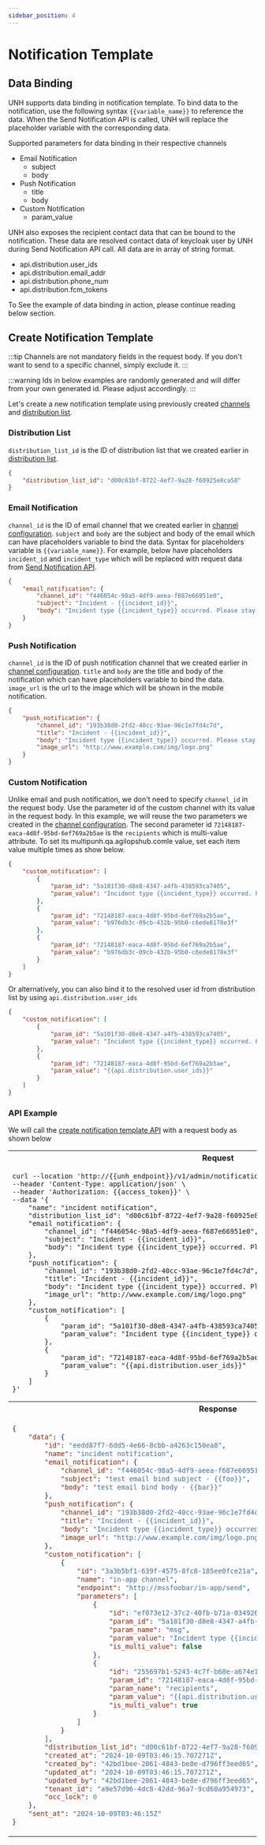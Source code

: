 ```yaml
---
sidebar_position: 4
---
```


# Notification Template

## Data Binding

UNH supports data binding in notification template. To bind data to the notification, use the following syntax
`{{variable_name}}` to reference the data. When the Send Notification API is called, UNH will replace the
placeholder variable with the corresponding data.

Supported parameters for data binding in their respective channels

- Email Notification
  - subject
  - body 
- Push Notification
  - title
  - body
- Custom Notification
  - param_value

UNH also exposes the recipient contact data that can be bound to the notification. These data are resolved contact 
data of keycloak user by UNH during Send Notification API call. All data are in array of string format.
- api.distribution.user_ids
- api.distribution.email_addr
- api.distribution.phone_num
- api.distribution.fcm_tokens

To See the example of data binding in action, please continue reading below section.

## Create Notification Template

:::tip
Channels are not mandatory fields in the request body. If you don't want to send to a specific channel, simply exclude it.
:::

:::warning
Ids in below examples are randomly generated and will differ from your own generated id. Please adjust accordingly.
:::

Let's create a new notification template using previously created [channels](2_channel%20configuration.md) and 
[distribution list](3_distribution%20list.md).

### Distribution List

`distribution_list_id` is the ID of distribution list that we created earlier in [distribution list](3_distribution%20list.md).

```json
{
    "distribution_list_id": "d00c61bf-8722-4ef7-9a28-f60925e8ca58"
}
```

### Email Notification

`channel_id` is the ID of email channel that we created earlier in [channel configuration](2_channel%20configuration.md).
`subject` and `body` are the subject and body of the email which can have placeholders variable to bind the data. 
Syntax for placeholders variable is `{{variable_name}}`. For example, below have placeholders `incident_id` and 
`incident_type` which will be replaced with request data from [Send Notification API](../UNH%20API/send-notification.api.mdx).

```json
{
    "email_notification": {
        "channel_id": "f446054c-98a5-4df9-aeea-f687e66951e0",
        "subject": "Incident - {{incident_id}}",
        "body": "Incident type {{incident_type}} occurred. Please stay alert."
    }
}
```

### Push Notification

`channel_id` is the ID of push notification channel that we created earlier in [channel configuration](2_channel%20configuration.md).
`title` and `body` are the title and body of the notification which can have placeholders variable to bind the data.
`image_url` is the url to the image which will be shown in the mobile notification.

```json
{
    "push_notification": {
        "channel_id": "193b38d0-2fd2-40cc-93ae-96c1e7fd4c7d",
        "title": "Incident - {{incident_id}}",
        "body": "Incident type {{incident_type}} occurred. Please stay alert.",
        "image_url": "http://www.example.com/img/logo.png"
    }
}
```

### Custom Notification

Unlike email and push notification, we don't need to specify `channel_id` in the request body. Use the parameter id of 
the custom channel with its value in the request body. In this example, we will reuse the two parameters we created in 
the [channel configuration](2_channel%20configuration.md). The second parameter id `72148187-eaca-4d8f-95bd-6ef769a2b5ae`
is the `recipients` which is multi-value attribute. To set its multipunh.qa.agilopshub.comle value, set each item value multiple times as 
show below.

```json
{
    "custom_notification": [
        {
            "param_id": "5a101f30-d8e8-4347-a4fb-438593ca7405",
            "param_value": "Incident type {{incident_type}} occurred. Please stay alert."
        },
        {
            "param_id": "72148187-eaca-4d8f-95bd-6ef769a2b5ae",
            "param_value": "b976db3c-09cb-432b-95b0-c6ede8178e3f"
        },
        {
            "param_id": "72148187-eaca-4d8f-95bd-6ef769a2b5ae",
            "param_value": "b976db3c-09cb-432b-95b0-c6ede8178e3f"
        }
    ]
}
```

Or alternatively, you can also bind it to the resolved user id from distribution list by using `api.distribution.user_ids`
```json
{
    "custom_notification": [
        {
            "param_id": "5a101f30-d8e8-4347-a4fb-438593ca7405",
            "param_value": "Incident type {{incident_type}} occurred. Please stay alert."
        },
        {
            "param_id": "72148187-eaca-4d8f-95bd-6ef769a2b5ae",
            "param_value": "{{api.distribution.user_ids}}"
        }
    ]
}
```

### API Example

We will call the [create notification template API](../UNH%20API/create-notification-template.api.mdx) with a request 
body as shown below

<table>
<tr><th>Request</th></tr>
<tr><td>

```
curl --location 'http://{{unh_endpoint}}/v1/admin/notification_template' \
--header 'Content-Type: application/json' \
--header 'Authorization: {{access_token}}' \
--data '{
    "name": "incident notification",
    "distribution_list_id": "d00c61bf-8722-4ef7-9a28-f60925e8ca58",
    "email_notification": {
        "channel_id": "f446054c-98a5-4df9-aeea-f687e66951e0",
        "subject": "Incident - {{incident_id}}",
        "body": "Incident type {{incident_type}} occurred. Please stay alert."
    },
    "push_notification": {
        "channel_id": "193b38d0-2fd2-40cc-93ae-96c1e7fd4c7d",
        "title": "Incident - {{incident_id}}",
        "body": "Incident type {{incident_type}} occurred. Please stay alert.",
        "image_url": "http://www.example.com/img/logo.png"
    },
    "custom_notification": [
        {
            "param_id": "5a101f30-d8e8-4347-a4fb-438593ca7405",
            "param_value": "Incident type {{incident_type}} occurred. Please stay alert."
        },
        {
            "param_id": "72148187-eaca-4d8f-95bd-6ef769a2b5ae",
            "param_value": "{{api.distribution.user_ids}}"
        }
    ]
}'
```

</td></tr>
<tr><th>Response</th></tr>
<tr><td>

```json
{
    "data": {
        "id": "eedd87f7-6dd5-4e66-8cbb-a4263c150ea8",
        "name": "incident notification",
        "email_notification": {
            "channel_id": "f446054c-98a5-4df9-aeea-f687e66951e0",
            "subject": "test email bind subject - {{foo}}",
            "body": "test email bind body - {{bar}}"
        },
        "push_notification": {
            "channel_id": "193b38d0-2fd2-40cc-93ae-96c1e7fd4c7d",
            "title": "Incident - {{incident_id}}",
            "body": "Incident type {{incident_type}} occurred. Please stay alert.",
            "image_url": "http://www.example.com/img/logo.png"
        },
        "custom_notification": [
            {
                "id": "3a3b5bf1-639f-4575-8fc8-185ee0fce21a",
                "name": "in-app channel",
                "endpoint": "http://mssfoobar/in-app/send",
                "parameters": [
                    {
                        "id": "ef073e12-37c2-40fb-b71a-0349260a3d4f",
                        "param_id": "5a101f30-d8e8-4347-a4fb-438593ca7405",
                        "param_name": "msg",
                        "param_value": "Incident type {{incident_type}} occurred. Please stay alert.",
                        "is_multi_value": false
                    },
                    {
                        "id": "255697b1-5243-4c7f-b68e-a674e153920d",
                        "param_id": "72148187-eaca-4d8f-95bd-6ef769a2b5ae",
                        "param_name": "recipients",
                        "param_value": "{{api.distribution.user_ids}}",
                        "is_multi_value": true
                    }
                ]
            }
        ],
        "distribution_list_id": "d00c61bf-8722-4ef7-9a28-f60925e8ca58",
        "created_at": "2024-10-09T03:46:15.707271Z",
        "created_by": "42bd1bee-2061-4843-be8e-d796ff3eed65",
        "updated_at": "2024-10-09T03:46:15.707271Z",
        "updated_by": "42bd1bee-2061-4843-be8e-d796ff3eed65",
        "tenant_id": "a9e57d96-4dc8-42dd-96a7-9cd60a954973",
        "occ_lock": 0
    },
    "sent_at": "2024-10-09T03:46:15Z"
}
```

</td></tr>
</table>
